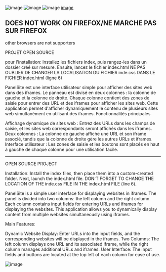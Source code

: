 ![image](https://img.shields.io/badge/radio-%20websdr-blue) ![image](https://img.shields.io/badge/web-%20panel-blue) ![image](https://img.shields.io/badge/html-%2040.7%25-green) [image](https://img.shields.io/badge/css-%2059.3%25-orange)


DOES NOT WORK ON FIREFOX/NE MARCHE PAS SUR FIREFOX
-----------------------------
other browsers are not supporters


PROJET OPEN SOURCE

pour l'installation:
Installez les fichiers index, puis rangez-les dans un dossier créé sur mesure. Ensuite, lancez le fichier index.html
NE PAS OUBLIER DE CHANGER LA LOCALISATION DU FICHIER inde.css DANS LE FICHIER index.html (ligne 6)

PanelSite est une interface utilisateur simple pour afficher des sites web dans des iframes. 
Le panneau est divisé en deux colonnes : la colonne de gauche et la colonne de droite. 
Chaque colonne contient des zones de saisie pour entrer des URL et des iframes pour afficher les sites web. 
Cette application permet d'afficher dynamiquement le contenu de plusieurs sites web simultanément en utilisant des iframes.
Fonctionnalités principales

Affichage dynamique de sites web : Entrez des URLs dans les champs de saisie, et les sites web correspondants seront affichés dans les iframes.
Deux colonnes : La colonne de gauche affiche une URL et son iframe associé, tandis que la colonne de droite gère les autres URLs et iframes.
Interface utilisateur : Les zones de saisie et les boutons sont placés en haut à gauche de chaque colonne pour une utilisation facile.

--------------------------------------------------------------------------------------------------------------------------------------------------
OPEN SOURCE PROJECT

Installation:
Install the index files, then place them into a custom-created folder. Next, launch the index.html file.
DON'T FORGET TO CHANGE THE LOCATION OF THE inde.css FILE IN THE index.html FILE (line 6).

PanelSite is a simple user interface for displaying websites in iframes. The panel is divided into two columns: the left column and the right column. Each column contains input fields for entering URLs and iframes for displaying the websites. This application allows you to dynamically display content from multiple websites simultaneously using iframes.

Main Features:

Dynamic Website Display: Enter URLs into the input fields, and the corresponding websites will be displayed in the iframes.
Two Columns: The left column displays one URL and its associated iframe, while the right column manages additional URLs and iframes.
User Interface: The input fields and buttons are located at the top left of each column for ease of use.



![image](https://github.com/user-attachments/assets/984b46cc-0c5d-4abd-ac3a-a6d6590353c9)

